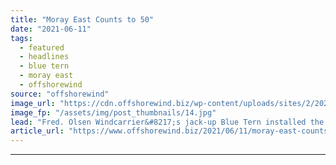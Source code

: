 ```yaml
---
title: "Moray East Counts to 50"
date: "2021-06-11"
tags: 
  - featured
  - headlines
  - blue tern
  - moray east
  - offshorewind
source: "offshorewind"
image_url: "https://cdn.offshorewind.biz/wp-content/uploads/sites/2/2021/06/11112504/Moray-East-Counts-to-50.jpg"
image_fp: "/assets/img/post_thumbnails/14.jpg"
lead: "Fred. Olsen Windcarrier&#8217;s jack-up Blue Tern installed the 50th Vestas V164-9.5MW wind turbine at"
article_url: "https://www.offshorewind.biz/2021/06/11/moray-east-counts-to-50/"
---
```


---
